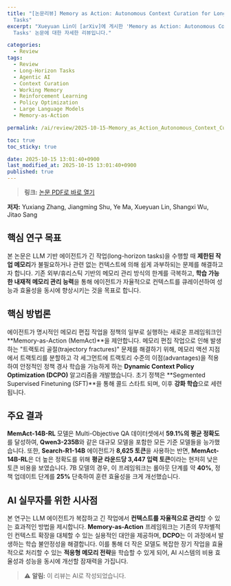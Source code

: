 ```yaml
---
title: "[논문리뷰] Memory as Action: Autonomous Context Curation for Long-Horizon Agentic
  Tasks"
excerpt: "Xueyuan Lin이 [arXiv]에 게시한 'Memory as Action: Autonomous Context Curation for Long-Horizon Agentic
  Tasks' 논문에 대한 자세한 리뷰입니다."

categories:
  - Review
tags:
  - Review
  - Long-Horizon Tasks
  - Agentic AI
  - Context Curation
  - Working Memory
  - Reinforcement Learning
  - Policy Optimization
  - Large Language Models
  - Memory-as-Action

permalink: /ai/review/2025-10-15-Memory_as_Action_Autonomous_Context_Curation_for_Long-Horizon_Agentic_Tasks/

toc: true
toc_sticky: true

date: 2025-10-15 13:01:40+0900
last_modified_at: 2025-10-15 13:01:40+0900
published: true
---
```

> **링크:** [논문 PDF로 바로 열기](https://arxiv.org/abs/2510.12635)

**저자:** Yuxiang Zhang, Jiangming Shu, Ye Ma, Xueyuan Lin, Shangxi Wu, Jitao Sang



## 핵심 연구 목표
본 논문은 LLM 기반 에이전트가 긴 작업(long-horizon tasks)을 수행할 때 **제한된 작업 메모리**가 불필요하거나 관련 없는 컨텍스트에 의해 쉽게 과부하되는 문제를 해결하고자 합니다. 기존 외부/휴리스틱 기반의 메모리 관리 방식의 한계를 극복하고, **학습 가능한 내재적 메모리 관리 능력**을 통해 에이전트가 자율적으로 컨텍스트를 큐레이션하여 성능과 효율성을 동시에 향상시키는 것을 목표로 합니다.

## 핵심 방법론
에이전트가 명시적인 메모리 편집 작업을 정책의 일부로 실행하는 새로운 프레임워크인 **Memory-as-Action (MemAct)**을 제안합니다. 메모리 편집 작업으로 인해 발생하는 "트랙토리 골절(trajectory fractures)" 문제를 해결하기 위해, 메모리 액션 지점에서 트랙토리를 분할하고 각 세그먼트에 트랙토리 수준의 이점(advantages)을 적용하여 안정적인 정책 경사 학습을 가능하게 하는 **Dynamic Context Policy Optimization (DCPO)** 알고리즘을 개발했습니다. 초기 정책은 **Segmented Supervised Finetuning (SFT)**을 통해 콜드 스타트 되며, 이후 **강화 학습**으로 세련됩니다.

## 주요 결과
**MemAct-14B-RL** 모델은 Multi-Objective QA 데이터셋에서 **59.1%의 평균 정확도**를 달성하여, **Qwen3-235B**와 같은 대규모 모델을 포함한 모든 기준 모델들을 능가했습니다. 또한, **Search-R1-14B** 에이전트가 **8,625 토큰**을 사용하는 반면, **MemAct-14B-RL**은 더 높은 정확도를 위해 **평균 라운드당 3,447 입력 토큰**이라는 현저히 낮은 토큰 비용을 보였습니다. 7B 모델의 경우, 이 프레임워크는 롤아웃 단계를 약 **40%**, 정책 업데이트 단계를 **25%** 단축하여 훈련 효율성을 크게 개선했습니다.

## AI 실무자를 위한 시사점
본 연구는 LLM 에이전트가 복잡하고 긴 작업에서 **컨텍스트를 자율적으로 관리**할 수 있는 효과적인 방법을 제시합니다. **Memory-as-Action** 프레임워크는 기존의 무차별적인 컨텍스트 확장을 대체할 수 있는 실용적인 대안을 제공하며, **DCPO**는 이 과정에서 발생하는 학습 불안정성을 해결합니다. 이를 통해 더 작은 모델도 복잡한 장기 작업을 효율적으로 처리할 수 있는 **적응형 메모리 전략**을 학습할 수 있게 되어, AI 시스템의 비용 효율성과 성능을 동시에 개선할 잠재력을 가집니다.

> ⚠️ **알림:** 이 리뷰는 AI로 작성되었습니다.